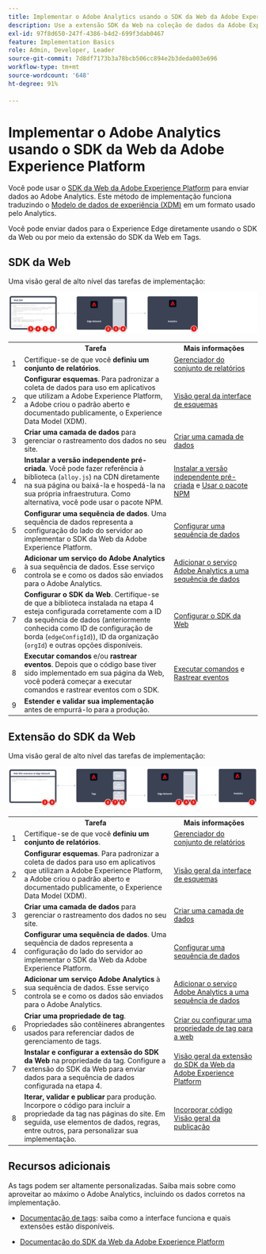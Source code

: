 ```yaml
---
title: Implementar o Adobe Analytics usando o SDK da Web da Adobe Experience Platform
description: Use a extensão SDK da Web na coleção de dados da Adobe Experience Platform para enviar dados ao Adobe Analytics.
exl-id: 97f8d650-247f-4386-b4d2-699f3dab0467
feature: Implementation Basics
role: Admin, Developer, Leader
source-git-commit: 7d8df7173b3a78bcb506cc894e2b3deda003e696
workflow-type: tm+mt
source-wordcount: '648'
ht-degree: 91%

---
```


# Implementar o Adobe Analytics usando o SDK da Web da Adobe Experience Platform

Você pode usar o [SDK da Web da Adobe Experience Platform](https://experienceleague.adobe.com/docs/experience-platform/tags/extensions/client/sdk/overview.html?lang=pt-BR) para enviar dados ao Adobe Analytics. Este método de implementação funciona traduzindo o [Modelo de dados de experiência (XDM)](https://experienceleague.adobe.com/docs/experience-platform/xdm/home.html?lang=pt-BR) em um formato usado pelo Analytics.

Você pode enviar dados para o Experience Edge diretamente usando o SDK da Web ou por meio da extensão do SDK da Web em Tags.

## SDK da Web

Uma visão geral de alto nível das tarefas de implementação:

![Como implementar o Adobe Analytics usando o fluxo de trabalho do SDK da Web, conforme descrito nesta seção.](../../assets/websdk-annotated.png)

<table style="width:100%">

<tr>
<th style="width:5%"></th><th style="width:60%"><b>Tarefa</b></th><th style="width:35%"><b>Mais informações</b></th>
</tr>

<tr>
<td>1</td>
<td>Certifique-se de que você <b>definiu um conjunto de relatórios</b>.</td>
<td><a href="../../../admin/admin/c-manage-report-suites/report-suites-admin.md">Gerenciador do conjunto de relatórios</a></td>
</tr>

<tr>
<td>2</td>
<td><b>Configurar esquemas</b>. Para padronizar a coleta de dados para uso em aplicativos que utilizam a Adobe Experience Platform, a Adobe criou o padrão aberto e documentado publicamente, o Experience Data Model (XDM).</td>
<td><a href="https://experienceleague.adobe.com/docs/experience-platform/xdm/ui/overview.html?lang=pt-BR">Visão geral da interface de esquemas</a></td>
</tr>

<tr>
<td>3</td>
<td><b>Criar uma camada de dados</b> para gerenciar o rastreamento dos dados no seu site.</td>
<td><a href="../../prepare/data-layer.md">Criar uma camada de dados</a></td>
</tr>

<tr>
<td> 4</td>
<td><b>Instalar a versão independente pré-criada</b>. Você pode fazer referência à biblioteca (<code>alloy.js</code>) na CDN diretamente na sua página ou baixá-la e hospedá-la na sua própria infraestrutura. Como alternativa, você pode usar o pacote NPM.</td>
<td><a href="https://experienceleague.adobe.com/docs/experience-platform/edge/fundamentals/installing-the-sdk.html?lang=pt-BR#option-2%3A-installing-the-prebuilt-standalone-version">Instalar a versão independente pré-criada</a> e <a href="https://experienceleague.adobe.com/docs/experience-platform/edge/fundamentals/installing-the-sdk.html?lang=pt-BR#option-3%3A-using-the-npm-package">Usar o pacote NPM</a></td>
</tr>

<tr>
<td>5</td>
<td><b>Configurar uma sequência de dados</b>. Uma sequência de dados representa a configuração do lado do servidor ao implementar o SDK da Web da Adobe Experience Platform.</td>
<td><a href="https://experienceleague.adobe.com/docs/experience-platform/edge/datastreams/configure.html?lang=pt-BR">Configurar uma sequência de dados<a></td> 
</tr>

<td>6</td>
<td><b>Adicionar um serviço do Adobe Analytics</b> à sua sequência de dados. Esse serviço controla se e como os dados são enviados para o Adobe Analytics.</td>
<td><a href="https://experienceleague.adobe.com/docs/experience-platform/edge/datastreams/configure.html?lang=pt-BR#analytics">Adicionar o serviço Adobe Analytics a uma sequência de dados</a></td>
</tr>

<tr>
<td>7</td>
<td><b>Configurar o SDK da Web</b>. Certifique-se de que a biblioteca instalada na etapa 4 esteja configurada corretamente com a ID da sequência de dados (anteriormente conhecida como ID de configuração de borda (<code>edgeConfigId</code>)), ID da organização (<code>orgId</code>) e outras opções disponíveis.</td>
<td><a href="https://experienceleague.adobe.com/docs/experience-platform/edge/fundamentals/configuring-the-sdk.html?lang=pt-BR">Configurar o SDK da Web</a></td>
</tr>

<tr>
<td>8</td>
<td><b>Executar comandos</b> e/ou <b>rastrear eventos</b>. Depois que o código base tiver sido implementado em sua página da Web, você poderá começar a executar comandos e rastrear eventos com o SDK.
</td>
<td><a href="https://experienceleague.adobe.com/docs/experience-platform/edge/fundamentals/executing-commands.html?lang=pt-BR">Executar comandos</a> e <a href="https://experienceleague.adobe.com/docs/experience-platform/edge/fundamentals/tracking-events.html?lang=pt-BR">Rastrear eventos</a></td>
</tr>

<tr>
<td>9</td><td><b>Estender e validar sua implementação</b> antes de empurrá-lo para a produção.</td><td></td> 
</tr>
</table>


## Extensão do SDK da Web

Uma visão geral de alto nível das tarefas de implementação:

![Como implementar o Adobe Analytics usando o workflow de extensão do SDK da Web, conforme descrito nesta seção.](../../assets/websdk-extension-annotated.png)

<table style="width:100%">

<tr>
<th style="width:5%"></th><th style="width:60%"><b>Tarefa</b></th><th style="width:35%"><b>Mais informações</b></th>
</tr>

<tr>
<td>1</td>
<td>Certifique-se de que você <b>definiu um conjunto de relatórios</b>.</td>
<td><a href="../../../admin/admin/c-manage-report-suites/report-suites-admin.md">Gerenciador do conjunto de relatórios</a></td>
</tr>

<tr>
<td>2</td>
<td><b>Configurar esquemas</b>. Para padronizar a coleta de dados para uso em aplicativos que utilizam a Adobe Experience Platform, a Adobe criou o padrão aberto e documentado publicamente, o Experience Data Model (XDM).</td>
<td><a href="https://experienceleague.adobe.com/docs/experience-platform/xdm/ui/overview.html?lang=pt-BR">Visão geral da interface de esquemas</a></td>
</tr>

<tr>
<td>3</td>
<td><b>Criar uma camada de dados</b> para gerenciar o rastreamento dos dados no seu site.</td>
<td><a href="../../prepare/data-layer.md">Criar uma camada de dados</a></td>
</tr>

<tr>
<td>4</td>
<td><b>Configurar uma sequência de dados</b>. Uma sequência de dados representa a configuração do lado do servidor ao implementar o SDK da Web da Adobe Experience Platform.</td>
<td><a href="https://experienceleague.adobe.com/docs/experience-platform/edge/datastreams/configure.html?lang=pt-BR">Configurar uma sequência de dados<a></td> 
</tr>

<tr>
<td>5</td> 
<td><b>Adicionar um serviço Adobe Analytics</b> à sua sequência de dados. Esse serviço controla se e como os dados são enviados para o Adobe Analytics.</td>
<td><a href="https://experienceleague.adobe.com/docs/experience-platform/edge/datastreams/configure.html?lang=pt-BR#analytics">Adicionar o serviço Adobe Analytics a uma sequência de dados</a></td>
</tr>

<tr>
<td>6</td>
<td><b>Criar uma propriedade de tag</b>. Propriedades são contêineres abrangentes usados para referenciar dados de gerenciamento de tags.</td>
<td><a href="https://experienceleague.adobe.com/docs/experience-platform/tags/admin/companies-and-properties.html?lang=pt-BR#for-web">Criar ou configurar uma propriedade de tag para a web</a></td>
</tr>

<tr>
<td>7</td> 
<td><b>Instalar e configurar a extensão do SDK da Web</b> na propriedade da tag. Configure a extensão do SDK da Web para enviar dados para a sequência de dados configurada na etapa 4.</td>
<td><a href="https://experienceleague.adobe.com/docs/experience-platform/tags/extensions/client/sdk/overview.html?lang=pt-BR">Visão geral da extensão do SDK da Web da Adobe Experience Platform</a></td>
</tr>

<tr>
<td>8</td>
<td><b>Iterar, validar e publicar</b> para produção. Incorpore o código para incluir a propriedade da tag nas páginas do site. Em seguida, use elementos de dados, regras, entre outros, para personalizar sua implementação.</td>
<td><a href="https://experienceleague.adobe.com/docs/experience-platform/tags/publish/environments/environments.html?lang=en#embed-code">Incorporar código</a><br/><a href="https://experienceleague.adobe.com/docs/experience-platform/tags/publish/overview.html?lang=pt-BR">Visão geral da publicação</a></td>
</tr>

</table>


## Recursos adicionais

As tags podem ser altamente personalizadas. Saiba mais sobre como aproveitar ao máximo o Adobe Analytics, incluindo os dados corretos na implementação.

- [Documentação de tags](https://experienceleague.adobe.com/docs/experience-platform/tags/home.html?lang=pt-BR#): saiba como a interface funciona e quais extensões estão disponíveis.

- [Documentação do SDK da Web da Adobe Experience Platform](https://experienceleague.adobe.com/docs/web-sdk.html?lang=pt-BR)
